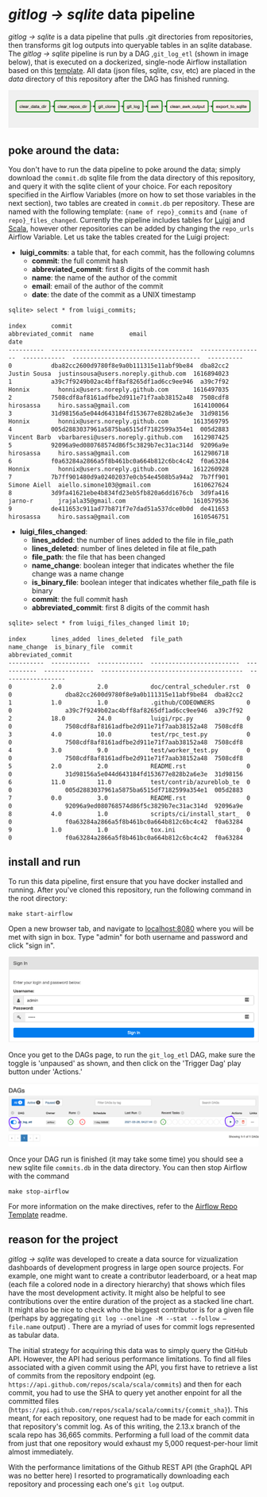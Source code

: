# *gitlog → sqlite* data pipeline

*gitlog → sqlite* is a data pipeline that pulls .git directories from repositories, then transforms git log outputs into queryable tables in an sqlite database. The *gitlog → sqlite* pipeline is run by a DAG ,`git_log_etl` (shown in image below),  that is executed on a dockerized, single-node Airflow installation based on this [template](https://github.com/soggycactus/airflow-repo-template). All data (json files, sqlite, csv, etc) are placed in the *data* directory of this repository after the DAG has finished running. 



![image-20210328205730133](docs/image-20210328205730133.png)



## poke around the data:

You don't have to run the data pipeline to poke around the data; simply download the  `commit.db` sqlite file from the data directory of this repository, and query it with the sqlite client of your choice. For each repository specified in the Airflow Variables (more on how to set those variables in the next section), two tables are created in `commit.db` per repository. These are named with the following template: `{name of repo}_commits` and `{name of repo}_files_changed`. Currently the pipeline includes tables for  [Luigi](https://github.com/spotify/luigi) and [Scala](https://github.com/scala/scala), however other repositories can be added by changing the `repo_urls` Airflow Variable.  Let us take the tables created for the Luigi project:

- **luigi_commits**: a table that, for each commit, has the following columns
    - **commit**: the full commit hash
    - **abbreviated_commit**: first 8 digits of the commit hash
    - **name**: the name of the author of the commit
    - **email**: email of the author of the commit
    - **date**: the date of the commit as a UNIX timestamp

```
sqlite> select * from luigi_commits;

index       commit                                    abbreviated_commit  name          email                                 date      
----------  ----------------------------------------  ------------------  ------------  ------------------------------------  ----------
0           dba82cc2600d9780f8e9a0b111315e11abf9be84  dba82cc2            Justin Sousa  justinsousa@users.noreply.github.com  1616894023
1           a39c7f9249b02ac4bff8af8265df1ad6cc9ee946  a39c7f92            Honnix        honnix@users.noreply.github.com       1616497035
2           7508cdf8af8161adfbe2d911e71f7aab38152a48  7508cdf8            hirosassa     hiro.sassa@gmail.com                  1614100064
3           31d98156a5e044d643184fd153677e828b2a6e3e  31d98156            Honnix        honnix@users.noreply.github.com       1613569795
4           005d2883037961a5875ba6515df7182599a354e1  005d2883            Vincent Barb  vbarbaresi@users.noreply.github.com   1612987425
5           92096a9ed080768574d86f5c3829b7ec31ac314d  92096a9e            hirosassa     hiro.sassa@gmail.com                  1612986718
6           f0a63284a2866a5f8b461bc0a664b812c6bc4c42  f0a63284            Honnix        honnix@users.noreply.github.com       1612260928
7           7b7ff901480d9a02402037e0cb54e4508b5a94a2  7b7ff901            Simone Aiell  aiello.simone103@gmail.com            1610627624
8           3d9fa41621ebe4b834fd23eb5fb820a6dd1676cb  3d9fa416            jarno-r       jrajala35@gmail.com                   1610579536
9           de411653c911ad77b871f7e7dad51a537dce0b0d  de411653            hirosassa     hiro.sassa@gmail.com                  1610546751
```



- **luigi_files_changed**: 
    - **lines_added**: the number of lines added to the file in file_path
    - **lines_deleted**: number of lines deleted in file at file_path
    - **file_path**: the file that has been changed
    - **name_change**: boolean integer that indicates whether the file change was a name change
    - **is_binary_file**: boolean integer that indicates whether file_path file is binary
    - **commit**: the full commit hash
    - **abbreviated_commit**: first 8 digits of the commit hash

```
sqlite> select * from luigi_files_changed limit 10;

index       lines_added  lines_deleted  file_path                  name_change  is_binary_file  commit                                    abbreviated_commit
----------  -----------  -------------  -------------------------  -----------  --------------  ----------------------------------------  ------------------
0           2.0          2.0            doc/central_scheduler.rst  0            0               dba82cc2600d9780f8e9a0b111315e11abf9be84  dba82cc2          
1           1.0          1.0            .github/CODEOWNERS         0            0               a39c7f9249b02ac4bff8af8265df1ad6cc9ee946  a39c7f92          
2           18.0         24.0           luigi/rpc.py               0            0               7508cdf8af8161adfbe2d911e71f7aab38152a48  7508cdf8          
3           4.0          10.0           test/rpc_test.py           0            0               7508cdf8af8161adfbe2d911e71f7aab38152a48  7508cdf8          
4           3.0          9.0            test/worker_test.py        0            0               7508cdf8af8161adfbe2d911e71f7aab38152a48  7508cdf8          
5           2.0          2.0            README.rst                 0            0               31d98156a5e044d643184fd153677e828b2a6e3e  31d98156          
6           11.0         11.0           test/contrib/azureblob_te  0            0               005d2883037961a5875ba6515df7182599a354e1  005d2883          
7           0.0          3.0            README.rst                 0            0               92096a9ed080768574d86f5c3829b7ec31ac314d  92096a9e          
8           4.0          1.0            scripts/ci/install_start_  0            0               f0a63284a2866a5f8b461bc0a664b812c6bc4c42  f0a63284          
9           1.0          1.0            tox.ini                    0            0               f0a63284a2866a5f8b461bc0a664b812c6bc4c42  f0a63284  
```



## install and run

To run this data pipeline,  first ensure that you have docker installed and running. After you've cloned this repository, run the following command in the root directory:

```
make start-airflow
```

Open a new browser tab, and navigate to [localhost:8080](http://localhost:8080/) where you will be met with sign in box. Type "admin" for both username and password and click "sign in".

![image-20210328004716443](docs/image-20210328004716443.png)

Once you get to the DAGs page, to run the `git_log_etl` DAG, make sure the toggle is 'unpaused' as shown, and then click on the 'Trigger Dag' play button under 'Actions.'

![image-20210328005122123](docs/image-20210328005122123.png)

Once your DAG run is finished (it may take some time) you should see a new sqlite file `commits.db` in the data directory. You can then stop Airflow with the command

```
make stop-airflow
```

For more information on the make directives, refer to the [Airflow Repo Template](https://github.com/soggycactus/airflow-repo-template) readme.



## reason for the project

*gitlog → sqlite* was developed to create a data source for vizualization dashboards of development progress in large open source projects. For example, one might want to create a contributor leaderboard, or a heat map (each file a colored node in a directory hierarchy) that shows which files have the most development activity. It might also be helpful to see contributions over the entire duration of the project as a stacked line chart. It might also be nice to check who the biggest contributor is for a given file (perhaps by aggregating `git log --oneline -M --stat --follow — file.name` output) . There are a myriad of uses for commit logs represented as tabular data.

The initial strategy for acquiring this data was to simply query the GitHub API. However, the API had serious performance limitations. To find all files associated with a given commit using the API, you first have to retrieve a list of commits from the repository endpoint (eg. `https://api.github.com/repos/scala/scala/commits`) and then for each commit, you had to use the SHA to query yet another enpoint for all the committed files (`https://api.github.com/repos/scala/scala/commits/{commit_sha}`). This meant, for each repository, one request had to be made for each commit in that repository's commit log. As of this writing, the 2.13.x branch of the scala repo has 36,665 commits. Performing a full load of the commit data from just that one repository would exhaust my  5,000 request-per-hour limit almost immediately. 

With the performance limitations of the Github REST API (the GraphQL API was no better here) I resorted to programatically downloading each repository and processing each one's `git log` output.
